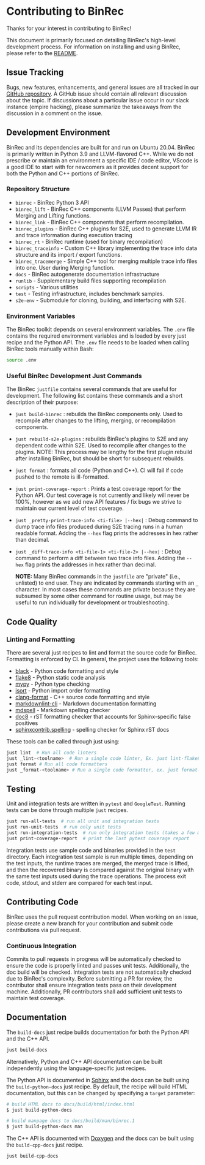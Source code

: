 # Contributing to BinRec

Thanks for your interest in contributing to BinRec!

This document is primarily focused on detailing BinRec's high-level development
process. For information on installing and using BinRec, please refer to the
[README](README.md).

## Issue Tracking

Bugs, new features, enhancements, and general issues are all tracked in our
[GitHub repository](https://github.com/trailofbits/binrec-prerelease).
A GitHub issue should contain all relevant discussion about the topic.
If discussions about a particular issue occur in our slack instance
(empire hacking), please summarize the takeaways from the discussion
in a comment on the issue.

## Development Environment

BinRec and its dependencies are built for and run on Ubuntu 20.04.
BinRec is primarily written in Python 3.9 and LLVM-flavored C++.
While we do not prescribe or maintain an environment a specific IDE /
code editor, VScode is a good IDE to start with for newcomers
as it provides decent support for both the Python and C++ portions of BinRec.

### Repository Structure

- `binrec` - BinRec Python 3 API
- `binrec_lift` - BinRec C++ components (LLVM Passes) that perform Merging
and Lifting functions.
- `binrec_link` - BinRec C++ components that perform recompilation.
- `binrec_plugins` - BinRec C++ plugins for S2E, used to generate LLVM IR
and trace information during execution tracing
- `binrec_rt` - BinRec runtime (used for binary recompilation)
- `binrec_traceinfo` - Custom C++ library implementing the trace info data
structure and its import / export functions.
- `binrec_tracemerge` - Simple C++ tool for merging multiple trace info files
into one. User during Merging function.
- `docs` - BinRec autogenerate documentation infrastructure
- `runlib` - Supplementary build files supporting recompilation
- `scripts` - Various utilities
- `test` - Testing infrastructure, includes benchmark samples.
- `s2e-env` - Submodule for cloning, building, and interfacing with S2E.

### Environment Variables

The BinRec toolkit depends on several environment variables. The `.env` file
contains the required environment variables and is loaded by every just recipe
and the Python API. The `.env` file needs to be loaded when calling BinRec
tools manually within Bash:

   ```bash
   source .env
   ```

### Useful BinRec Development Just Commands

The BinRec `justfile` contains several commands that are useful for
development. The following list contains these commands and a short
description of their purpose:

- `just build-binrec` : rebuilds the BinRec components only. Used to recompile
after changes to the lifting, merging, or recompilation components.
- `just rebuild-s2e-plugins` : rebuilds BinRec's plugins to S2E and any
dependent code within S2E. Used to recompile after changes to the plugins.
NOTE: This process may be lengthy for the first plugin rebuild after installing
BinRec, but should be short for subsequent rebuilds.
- `just format` : formats all code (Python and C++). CI will fail if code pushed
to the remote is ill-formatted.
- `just print-coverage-report` : Prints a test coverage report for the Python
API. Our test coverage is not currently and likely will never be 100%, however
as we add new API features / fix bugs we strive to maintain our current level
of test coverage.
- `just _pretty-print-trace-info <ti-file> |--hex|` : Debug command to dump trace
info files produced during S2E tracing runs in a human readable format. Adding the
`--hex` flag prints the addresses in hex rather than decimal.
- `just _diff-trace-info <ti-file-1> <ti-file-2> |--hex|` : Debug command to
perform a diff between two trace info files. Adding the `--hex` flag prints the
addresses in hex rather than decimal.

   **NOTE:** Many BinRec commands in the `justfile` are "private" (i.e., unlisted)
   to end user. They are indicated by commands starting with an `_` character.
   In most cases these commands are private because they are subsumed by some other
   command for routine usage, but may be useful to run individually for
   development or troubleshooting.

## Code Quality

### Linting and Formatting

There are several just recipes to lint and format the source code for BinRec.
Formatting is enforced by CI. In general, the project uses the following tools:

- [black](https://github.com/psf/black) - Python code formatting and style
- [flake8](https://flake8.pycqa.org/en/latest/) - Python static code analysis
- [mypy](https://github.com/python/mypy) - Python type checking
- [isort](https://github.com/PyCQA/isort) - Python import order formatting
- [clang-format](https://clang.llvm.org/docs/ClangFormat.html) - C++ source
  code formatting and style
- [markdownlint-cli](https://github.com/igorshubovych/markdownlint-cli) -
  Markdown documentation formatting
- [mdspell](https://github.com/mtuchowski/mdspell) - Markdown spelling checker
- [doc8](https://github.com/pycqa/doc8) - rST formatting checker that accounts
  for Sphinx-specific false positives
- [sphinxcontrib.spelling](https://sphinxcontrib-spelling.readthedocs.io) -
  spelling checker for Sphinx rST docs

These tools can be called through just using:

```bash
just lint  # Run all code linters
just _lint-<toolname>  # Run a single code linter, Ex. just lint-flake8
just format # Run all code formatters
just _format-<toolname> # Run a single code formatter, ex. just format-black
```

## Testing

Unit and integration tests are written in `pytest` and `GoogleTest`.
Running tests can be done through multiple `just` recipes.

```bash
just run-all-tests  # run all unit and integration tests
just run-unit-tests  # run only unit tests
just run-integration-tests  # run only integration tests (takes a few minutes)
just print-coverage-report  # print the last pytest coverage report
```

Integration tests use sample code and binaries provided in the `test` directory.
Each integration test sample is run multiple times, depending on the test inputs,
the runtime traces are merged, the merged trace is lifted, and then the
recovered binary is compared against the original binary with the same test inputs
used during the trace operations. The process exit code, stdout, and stderr are
compared for each test input.

## Contributing Code

BinRec uses the pull request contribution model. When working on an issue,
please create a new branch for your contribution and submit code contributions
via pull request.

### Continuous Integration

Commits to pull requests in progress will be automatically checked to ensure
the code is properly linted and passes unit tests. Additionally, the doc build
will be checked. Integration tests are not automatically checked due to
BinRec's complexity. Before submitting a PR for review, the contributor shall
ensure integration tests pass on their development machine. Additionally,
PR contributors shall add sufficient unit tests to maintain test coverage.

## Documentation

The `build-docs` just recipe builds documentation for both the Python API
and the C++ API.

   ```bash
   just build-docs
   ```

Alternatively, Python and C++ API documentation can be built independently
using the language-specific just recipes.

The Python API is documented in [Sphinx](https://www.sphinx-doc.org/en/master/)
and the docs can be built using the `build-python-docs` just recipe. By default,
the recipe will build HTML documentation, but this can be changed by specifying
a `target` parameter:

   ```bash
   # build HTML docs to docs/build/html/index.html
   $ just build-python-docs

   # build manpage docs to docs/build/man/binrec.1
   $ just build-python-docs man
   ```

The C++ API is documented with [Doxygen](https://www.doxygen.nl/index.html)
and the docs can be built using the `build-cpp-docs` just recipe.

   ```bash
   just build-cpp-docs
   ```
